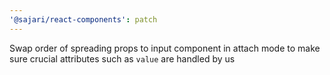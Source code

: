 ```yaml
---
'@sajari/react-components': patch
---
```


Swap order of spreading props to input component in attach mode to make sure crucial attributes such as `value` are handled by us
